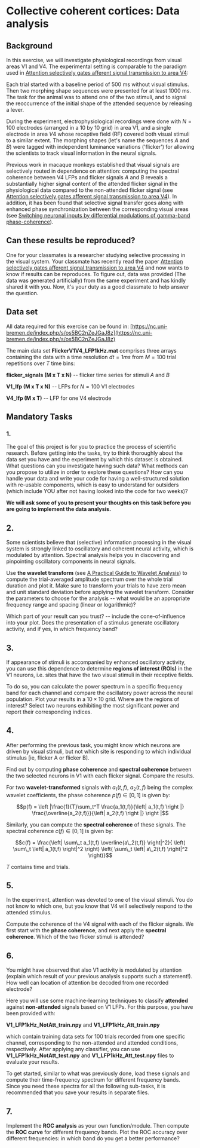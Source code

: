 # Collective coherent cortices: Data analysis

## Background

In this exercise, we will investigate physiological recordings from visual areas V1 and V4. The experimental setting is comparable to the paradigm used in [Attention selectively gates afferent signal transmission to area V4](https://www.jneurosci.org/content/38/14/3441):

Each trial started with a baseline period of 500 ms without visual stimulus. Then two morphing shape sequences were presented for at least 1000 ms. The task for the animal was to attend one of the two stimuli, and to signal the reoccurrence of the initial shape of the attended sequence by releasing a lever.

During the experiment, electrophysiological recordings were done with $N=100$ electrodes (arranged in a 10 by 10 grid) in area V1, and a single electrode in area $V4$ whose receptive field (RF) covered both visual stimuli to a similar extent. The morphing shapes (let's name the sequences $A$ and $B$) were tagged with independent luminance variations ('flicker') for allowing the scientists to track visual information in the neural signals. 

Previous work in macaque monkeys established that visual signals are selectively routed in dependence on attention: computing the spectral coherence between V4 LFPs and flicker signals $A$ and $B$ reveals a substantially higher signal content of the attended flicker signal in the physiological data compared to the non-attended flicker signal (see [Attention selectively gates afferent signal transmission to area V4](https://www.jneurosci.org/content/38/14/3441)). In addition, it has been found that selective signal transfer goes along with enhanced phase synchronization between the corresponding visual areas (see [Switching neuronal inputs by differential modulations of gamma-band phase-coherence](https://www.jneurosci.org/content/32/46/16172)).

## Can these results be reproduced?

One for your classmates is a researcher studying selective processing in the visual system. Your classmate has recently read the paper [Attention selectively gates afferent signal transmission to area V4](https://www.jneurosci.org/content/38/14/3441) and now wants to know if results can be reproduces. To figure out, data was provided (The data was generated artificially) from the same experiment and has kindly shared it with you. Now, it's your duty as a good classmate to help answer the question.


## Data set
All data required for this exercise can be found in: [https://nc.uni-bremen.de/index.php/s/os5BC2nZeJGaJ8z](https://nc.uni-bremen.de/index.php/s/os5BC2nZeJGaJ8z)

The main data set **FlickerV1V4\_LFP1kHz.mat** comprises three arrays containing the data with a time resolution $dt = 1ms$ from $M=100$ trial repetitions over $T$ time bins:

**flicker\_signals (M x T x N)** -- flicker time series for stimuli $A$ and $B$

**V1\_lfp (M x T x N)** -- LFPs for $N=100$ V1 electrodes

**V4\_lfp (M x T)** -- LFP for one V4 electrode


## Mandatory Tasks

### 1.
The goal of this project is for you to practice the process of scientific research. Before getting into the tasks, try to think thoroughly about the data set you have and the experiment by which this dataset is obtained. What questions can you investigate having such data? What methods can you propose to utilize in order to explore these questions? How can you handle your data and write your code for having a well-structured solution with re-usable components, which is easy to understand for outsiders (which include YOU after not having looked into the code for two weeks)?
   
**We will ask some of you to present your thoughts on this task before you are going to implement the data analysis.**
    
## 2.
Some scientists believe that (selective) information processing in the visual system is strongly linked to oscillatory and coherent neural activity, which is modulated by attention. Spectral analysis helps you in discovering and pinpointing oscillatory components in neural signals.
  
Use **the wavelet transform** (see [A Practical Guide to Wavelet Analysis](https://doi.org/10.1175/1520-0477(1998)079<0061:APGTWA>2.0.CO;2)) to compute the trial-averaged amplitude spectrum over the whole trial duration and plot it. Make sure to transform your trials to have zero mean and unit standard deviation before applying the wavelet transform. Consider the parameters to choose for the analysis -- what would be an appropriate frequency range and spacing (linear or logarithmic)?

Which part of your result can you trust? -- include the cone-of-influence into your plot. Does the presentation of a stimulus generate oscillatory activity, and if yes, in which frequency band? 

## 3.
If appearance of stimuli is accompanied by enhanced oscillatory activity, you can use this dependence to determine **regions of interest (ROIs)** in the V1 neurons, i.e. sites that have the two visual stimuli in their receptive fields.
    
To do so, you can calculate the power spectrum in a specific frequency band for each channel and compare the oscillatory power across the neural population. Plot your results in a $10\times10$ grid. Where are the regions of interest? Select two neurons exhibiting the most significant power and report their corresponding indices.

## 4.

After performing the previous task, you might know which neurons are driven by visual stimuli, but not which site is responding to which individual stimulus [ie, flicker A or flicker B].

Find out by computing **phase coherence** and **spectral coherence** between the two selected neurons in V1 with each flicker signal. Compare the results.

For two **wavelet-transformed** signals with $a_1(t,f)$, $a_2(t,f)$ being the complex wavelet coefficients, the phase coherence $p(f) \in [0,1]$  is given by:        

$$p(f) = \left |\frac{1}{T}\sum_t^T \frac{a_1(t,f)}{\left| a_1(t,f)  \right |} \frac{\overline{a_2(t,f)}}{\left| a_2(t,f)  \right |} \right |$$
 
Similarly, you can compute the **spectral coherence** of these signals. The spectral coherence $c(f) \in [0,1]$ is given by:

$$c(f) = \frac{\left| \sum\_t a_1(t,f) \overline{a\_2(t,f)} \right|^2}{ \left( \sum\_t \left| a_1(t,f)  \right|^2 \right) \left( \sum\_t \left| a\_2(t,f) \right|^2 \right)}$$

$T$ contains time and trials. 

## 5.
In the experiment, attention was devoted to one of the visual stimuli. You do not know to which one, but you know that V4 will selectively respond to the attended stimulus.

Compute the coherence of the V4 signal with each of the flicker signals. We first start with the **phase coherence**, and next apply the **spectral coherence**. Which of the two flicker stimuli is attended?

## 6.
You might have observed that also V1 activity is modulated by attention (explain which result of your previous analysis supports such a statement!). How well can location of attention be decoded from one recorded electrode?

Here you will use some machine-learning techniques to classify **attended** against **non-attended** signals based on V1 LFPs. For this purpose, you have been provided with:

**V1\_LFP1kHz\_NotAtt\_train.npy** and **V1\_LFP1kHz\_Att\_train.npy**

which contain training data sets for 100 trials recorded from one specific channel, corresponding to the non-attended and attended conditions, respectively. After applying any classifier, you can use  **V1\_LFP1kHz\_NotAtt\_test.npy** and **V1\_LFP1kHz\_Att\_test.npy** files to evaluate your results.

To get started, similar to what was previously done, load these signals and compute their time-frequency spectrum for different frequency bands. Since you need these spectra for all the following sub-tasks, it is recommended that you save your results in separate files.

## 7.
Implement the **ROC analysis** as your own function/module. Then compute the **ROC curve** for different frequency bands. Plot the ROC accuracy over different frequencies: in which band do you get a better performance? 


